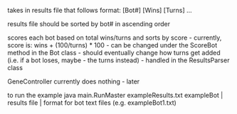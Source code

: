 takes in results file that follows format:
    [Bot#] [Wins] [Turns]
    ...

results file should be sorted by bot# in ascending order

scores each bot based on total wins/turns and sorts by score
    - currently, score is: wins + (100/turns) * 100
        - can be changed under the ScoreBot method in the Bot class
    - should eventually change how turns get added (i.e. if a bot loses, maybe - the turns instead)
        - handled in the ResultsParser class

GeneController currently does nothing
    - later

to run the example
    java main.RunMaster exampleResults.txt exampleBot
                        | results file     | format for bot text files (e.g. exampleBot1.txt)

